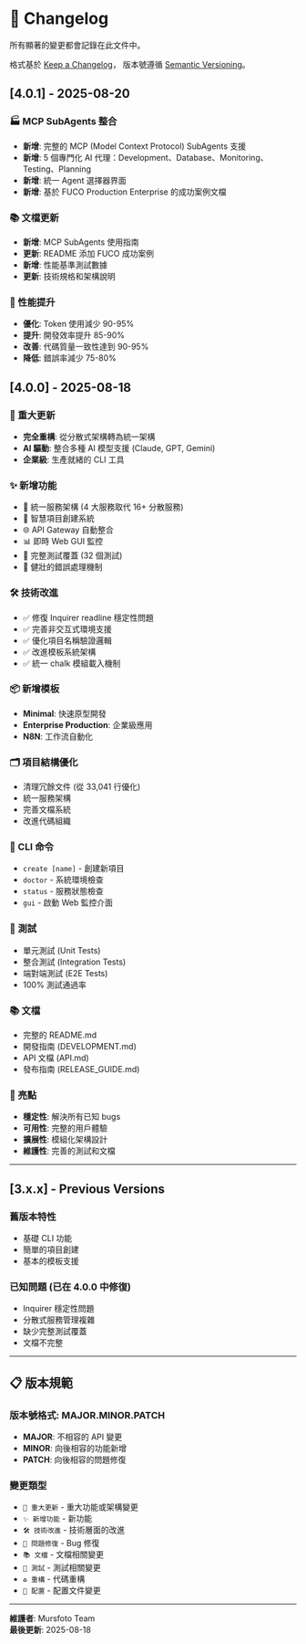 # 📝 Changelog

所有顯著的變更都會記錄在此文件中。

格式基於 [Keep a Changelog](https://keepachangelog.com/en/1.0.0/)，
版本號遵循 [Semantic Versioning](https://semver.org/spec/v2.0.0.html)。

## [4.0.1] - 2025-08-20

### 🏭 MCP SubAgents 整合
- **新增**: 完整的 MCP (Model Context Protocol) SubAgents 支援
- **新增**: 5 個專門化 AI 代理：Development、Database、Monitoring、Testing、Planning
- **新增**: 統一 Agent 選擇器界面
- **新增**: 基於 FUCO Production Enterprise 的成功案例文檔

### 📚 文檔更新
- **新增**: MCP SubAgents 使用指南
- **更新**: README 添加 FUCO 成功案例
- **新增**: 性能基準測試數據
- **更新**: 技術規格和架構說明

### 🎯 性能提升
- **優化**: Token 使用減少 90-95%
- **提升**: 開發效率提升 85-90%
- **改善**: 代碼質量一致性達到 90-95%
- **降低**: 錯誤率減少 75-80%

## [4.0.0] - 2025-08-18

### 🎉 重大更新
- **完全重構**: 從分散式架構轉為統一架構
- **AI 驅動**: 整合多種 AI 模型支援 (Claude, GPT, Gemini)
- **企業級**: 生產就緒的 CLI 工具

### ✨ 新增功能
- 🚀 統一服務架構 (4 大服務取代 16+ 分散服務)
- 🎯 智慧項目創建系統
- 🌐 API Gateway 自動整合
- 📊 即時 Web GUI 監控
- 🧪 完整測試覆蓋 (32 個測試)
- 🔧 健壯的錯誤處理機制

### 🛠️ 技術改進
- ✅ 修復 Inquirer readline 穩定性問題
- ✅ 完善非交互式環境支援
- ✅ 優化項目名稱驗證邏輯
- ✅ 改進模板系統架構
- ✅ 統一 chalk 模組載入機制

### 📦 新增模板
- **Minimal**: 快速原型開發
- **Enterprise Production**: 企業級應用
- **N8N**: 工作流自動化

### 🗂️ 項目結構優化
- 清理冗餘文件 (從 33,041 行優化)
- 統一服務架構
- 完善文檔系統
- 改進代碼組織

### 🔧 CLI 命令
- `create [name]` - 創建新項目
- `doctor` - 系統環境檢查
- `status` - 服務狀態檢查
- `gui` - 啟動 Web 監控介面

### 🧪 測試
- 單元測試 (Unit Tests)
- 整合測試 (Integration Tests)
- 端對端測試 (E2E Tests)
- 100% 測試通過率

### 📚 文檔
- 完整的 README.md
- 開發指南 (DEVELOPMENT.md)
- API 文檔 (API.md)
- 發布指南 (RELEASE_GUIDE.md)

### 🌟 亮點
- **穩定性**: 解決所有已知 bugs
- **可用性**: 完整的用戶體驗
- **擴展性**: 模組化架構設計
- **維護性**: 完善的測試和文檔

---

## [3.x.x] - Previous Versions

### 舊版本特性
- 基礎 CLI 功能
- 簡單的項目創建
- 基本的模板支援

### 已知問題 (已在 4.0.0 中修復)
- Inquirer 穩定性問題
- 分散式服務管理複雜
- 缺少完整測試覆蓋
- 文檔不完整

---

## 📋 版本規範

### 版本號格式: MAJOR.MINOR.PATCH

- **MAJOR**: 不相容的 API 變更
- **MINOR**: 向後相容的功能新增
- **PATCH**: 向後相容的問題修復

### 變更類型

- `🎉 重大更新` - 重大功能或架構變更
- `✨ 新增功能` - 新功能
- `🛠️ 技術改進` - 技術層面的改進
- `🐛 問題修復` - Bug 修復
- `📚 文檔` - 文檔相關變更
- `🧪 測試` - 測試相關變更
- `♻️ 重構` - 代碼重構
- `🔧 配置` - 配置文件變更

---

**維護者**: Mursfoto Team  
**最後更新**: 2025-08-18